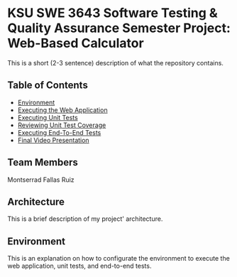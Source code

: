 # KSU SWE 3643 Software Testing & Quality Assurance Semester Project: Web-Based Calculator

This is a short (2-3 sentence) description of what the repository contains.

## Table of Contents

- [Environment](#environment)
- [Executing the Web Application](#executing-the-web-application)
- [Executing Unit Tests](#executing-unit-tests)
- [Reviewing Unit Test Coverage](#reviewing-unit-test-coverage)
- [Executing End-To-End Tests](#executing-end-to-end-tests)
- [Final Video Presentation](#final-video-presentation)

## Team Members

Montserrad Fallas Ruiz

## Architecture

This is a brief description of my project' architecture.

## Environment

This is an explanation on how to configurate the environment to execute the web application, unit tests, and end-to-end tests.